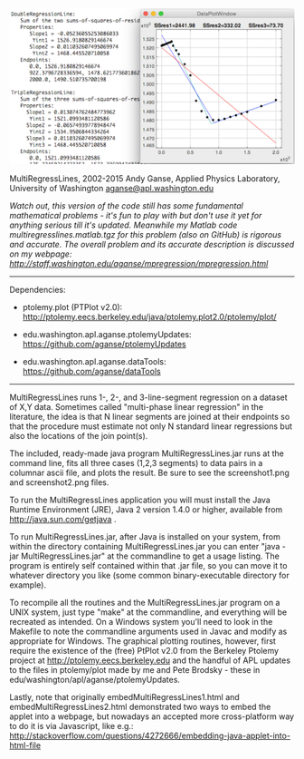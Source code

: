 ![Example screenshot](screenshot.png)

MultiRegressLines, 2002-2015
Andy Ganse, Applied Physics Laboratory, University of Washington
aganse@apl.washington.edu

*Watch out, this version of the code still has some fundamental mathematical
problems - it's fun to play with but don't use it yet for anything serious till
it's updated.  Meanwhile my Matlab code multiregresslines.matlab.tgz for this
problem (also on GitHub) is rigorous and accurate.  The overall problem and its
accurate description is discussed on my webpage:
http://staff.washington.edu/aganse/mpregression/mpregression.html*

----------------------------------------------------------------
Dependencies:
* ptolemy.plot (PTPlot v2.0):
  http://ptolemy.eecs.berkeley.edu/java/ptolemy.plot2.0/ptolemy/plot/

* edu.washington.apl.aganse.ptolemyUpdates:
  https://github.com/aganse/ptolemyUpdates

* edu.washington.apl.aganse.dataTools:
  https://github.com/aganse/dataTools

----------------------------------------------------------------

MultiRegressLines runs 1-, 2-, and 3-line-segment regression
on a dataset of X,Y data.  Sometimes called "multi-phase linear
regression" in the literature, the idea is that N linear segments
are joined at their endpoints so that the procedure must estimate
not only N standard linear regressions but also the locations of
the join point(s).

The included, ready-made java program MultiRegressLines.jar 
runs at the command line, fits all three cases (1,2,3 segments)
to data pairs in a columnar ascii file, and plots the result.
Be sure to see the screenshot1.png and screenshot2.png files.

To run the MultiRegressLines application you will must install
the Java Runtime Environment (JRE), Java 2 version 1.4.0 or
higher, available from http://java.sun.com/getjava .

To run MultiRegressLines.jar, after Java is installed on your
system, from within the directory containing MultiRegressLines.jar
you can enter "java -jar MultiRegressLines.jar" at the commandline
to get a usage listing.  The program is entirely self contained
within that .jar file, so you can move it to whatever directory
you like (some common binary-executable directory for example).

To recompile all the routines and the MultiRegressLines.jar program
on a UNIX system, just type "make" at the commandline, and
everything will be recreated as intended.  On a Windows
system you'll need to look in the Makefile to note the
commandline arguments used in Javac and modify as appropriate for
Windows.  The graphical plotting routines, however, first require
the existence of the (free) PtPlot v2.0 from the Berkeley
Ptolemy project at http://ptolemy.eecs.berkeley.edu and the 
handful of APL updates to the files in ptolemy/plot made by me and
Pete Brodsky - these in edu/washington/apl/aganse/ptolemyUpdates.

Lastly, note that originally embedMultiRegressLines1.html and
embedMultiRegressLines2.html demonstrated two ways to embed the
applet into a webpage, but nowadays an accepted more cross-platform
way to do it is via Javascript, like e.g.:
http://stackoverflow.com/questions/4272666/embedding-java-applet-into-html-file

